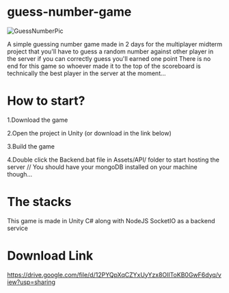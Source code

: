 # guess-number-game
![GuessNumberPic](https://camo.githubusercontent.com/bb2dacc0c6df954d8d0dd697a14017c2793129c1/68747470733a2f2f692e696d6775722e636f6d2f686759697a44752e706e67)

A simple guessing number game made in 2 days for the multiplayer midterm project that you'll have to guess a random number against other player in the server if you can correctly guess you'll earned one point There is no end for this game so whoever made it to the top of the scoreboard is technically the best player in the server at the moment...

# How to start?
1.Download the game

2.Open the project in Unity (or download in the link below)

3.Build the game

4.Double click the Backend.bat file in Assets/API/ folder to start hosting the server // You should have your mongoDB installed on your machine though...

# The stacks
This game is made in Unity C# along with NodeJS SocketIO as a backend service

# Download Link
https://drive.google.com/file/d/12PYQpXqCZYxUyYzx8OlIToKB0GwF6dyq/view?usp=sharing
